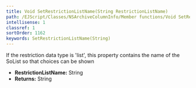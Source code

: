 ```yaml
---
title: Void SetRestrictionListName(String RestrictionListName)
path: /EJScript/Classes/NSArchiveColumnInfo/Member functions/Void SetRestrictionListName(String p_0)
intellisense: 1
classref: 1
sortOrder: 1162
keywords: SetRestrictionListName(String)
---
```



If the restriction data type is 'list', this property contains the name of the SoList so that choices can be shown



* **RestrictionListName:** String
* **Returns:** String


